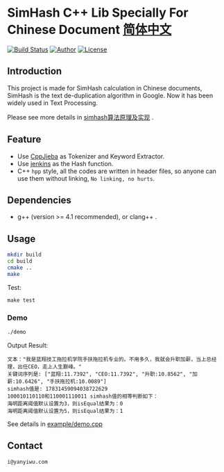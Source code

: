 # SimHash C++ Lib Specially For Chinese Document [简体中文](README.md) 

[![Build Status](https://travis-ci.org/yanyiwu/simhash.png?branch=master)](https://travis-ci.org/yanyiwu/simhash)
[![Author](https://img.shields.io/badge/author-@yanyiwu-blue.svg?style=flat)](http://yanyiwu.com/) 
[![License](https://img.shields.io/badge/license-MIT-yellow.svg?style=flat)](http://yanyiwu.mit-license.org)

## Introduction

This project is made for SimHash calculation in Chinese documents, SimHash is the text de-duplication algorithm in Google.
Now it has been widely used in Text Processing.

Please see more details in [simhash算法原理及实现] .

## Feature

+ Use [CppJieba] as Tokenizer and Keyword Extractor.
+ Use [jenkins] as the Hash function.
+ C++ `hpp` style, all the codes are written in header files, so anyone can use them without linking, `No linking, no hurts`.

## Dependencies

* g++ (version >= 4.1 recommended), or clang++ . 

## Usage

```sh
mkdir build
cd build
cmake ..
make
```

Test:

```
make test
```

### Demo

```sh
./demo
```

Output Result:

```
文本："我是蓝翔技工拖拉机学院手扶拖拉机专业的。不用多久，我就会升职加薪，当上总经理，出任CEO，走上人生巅峰。"
关键词序列是: ["蓝翔:11.7392", "CEO:11.7392", "升职:10.8562", "加薪:10.6426", "手扶拖拉机:10.0089"]
simhash值是: 17831459094038722629
100010110110和110001110011 simhash值的相等判断如下：
海明距离阈值默认设置为3，则isEqual结果为：0
海明距离阈值默认设置为5，则isEqual结果为：1
```

See details in [example/demo.cpp](example/demo.cpp)

## Contact

`i@yanyiwu.com`

[simhash算法原理及实现]:http://yanyiwu.com/work/2014/01/30/simhash-shi-xian-xiang-jie.html
[CppJieba]:https://github.com/yanyiwu/cppjieba
[jenkins]:https://github.com/seomoz/simhash-cpp/blob/master/src/hashes/jenkins.h
[simhash\_server]:https://github.com/yanyiwu/simhash_server
